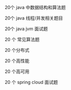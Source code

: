 

20个 java 中数据结构和算法题

20个 java 线程/并发相关题目

20个 java jvm 面试题

20 个 常见算法题

20 个分布式

20 个高性能

20 个高可用

20 个 spring cloud 面试题

